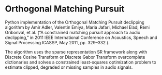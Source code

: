 # Orthogonal Matching Pursuit

Python implementation of the Orthogonal Matching Pursuit declipping algorithm by Amir Adler, Valentin Emiya, Maria Jafari, Michael Elad, Rémi Gribonval, et al. (“A constrained matching pursuit approach to audio declipping,” in
2011 IEEE International Conference on Acoustics, Speech and Signal
Processing ICASSP, May 2011, pp. 329–332.).

The algorithm uses the sparse representation SR framework along with Discrete Cosine Transform or Discrete Gabor Transform overcomplete dictionaries and solves a constrained least-squares optimization problem to estimate clipped, degraded or missing samples in audio signals.
